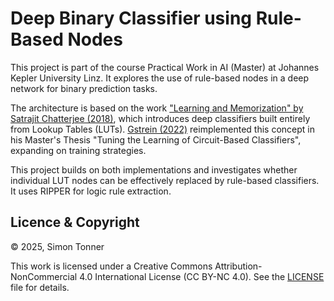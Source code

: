 # Deep Binary Classifier using Rule-Based Nodes


This project is part of the course Practical Work in AI (Master) at Johannes Kepler University Linz. It explores the use of rule-based nodes in a deep network for binary prediction tasks.

The architecture is based on the work ["Learning and Memorization" by Satrajit Chatterjee (2018)](https://proceedings.mlr.press/v80/chatterjee18a.html), which introduces deep classifiers built entirely from Lookup Tables (LUTs). [Gstrein (2022)](https://cca.informatik.uni-freiburg.de/gstrein/) reimplemented this concept in his Master's Thesis "Tuning the Learning of Circuit-Based Classifiers", expanding on training strategies.

This project builds on both implementations and investigates whether individual LUT nodes can be effectively replaced by rule-based classifiers. It uses RIPPER for logic rule extraction.

## Licence & Copyright

© 2025, Simon Tonner

This work is licensed under a Creative Commons Attribution-NonCommercial 4.0 International License (CC BY-NC 4.0).
See the [LICENSE](./LICENSE) file for details.
